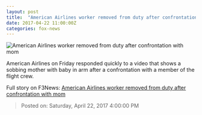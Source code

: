 ```yaml
---
layout: post
title:  "American Airlines worker removed from duty after confrontation with mom"
date: 2017-04-22 11:00:00Z
categories: fox-news
---
```


![American Airlines worker removed from duty after confrontation with mom](http://a57.foxnews.com/images.foxnews.com/content/fox-news/travel/2017/04/22/american-airlines-investigates-reported-confrontation-between-crew-member-mother/_jcr_content/par/featured-media/media-0.img.jpg/876/493/1492859035675.jpg?ve=1&tl=1)

American Airlines on Friday responded quickly to a video that shows a sobbing mother with baby in arm after a confrontation with a member of the flight crew.


Full story on F3News: [American Airlines worker removed from duty after confrontation with mom](http://www.f3nws.com/n/xAeEBJ)

> Posted on: Saturday, April 22, 2017 4:00:00 PM
